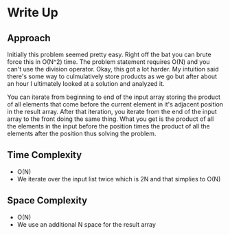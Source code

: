 # Write Up

## Approach

Initially this problem seemed pretty easy. Right off the bat you can brute force this in O(N^2) time. The problem statement requires O(N) and you can't use the division operator. Okay, this got a lot harder. My intuition said there's some way to culmulatively store products as we go but after about an hour I ultimately looked at a solution and analyzed it.

You can iterate from beginning to end of the input array storing the product of all elements that come before the current element in it's adjacent position in the result array. After that iteration, you iterate from the end of the input array to the front doing the same thing. What you get is the product of all the elements in the input before the position times the product of all the elements after the position thus solving the problem.

## Time Complexity

- O(N)
- We iterate over the input list twice which is 2N and that simplies to O(N)

## Space Complexity

- O(N)
- We use an additional N space for the result array
